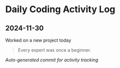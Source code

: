 # Daily Coding Activity Log

## 2024-11-30

Worked on a new project today

> Every expert was once a beginner.

*Auto-generated commit for activity tracking*
